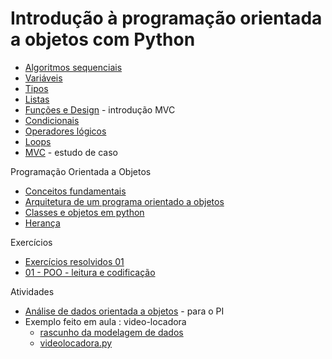# Introdução à programação orientada a objetos com Python

- [Algoritmos sequenciais](algoritmos_sequenciais.ipynb)
- [Variáveis](variaveis.ipynb)
- [Tipos](tipos.ipynb)
- [Listas](listas.ipynb)
- [Funções e Design](funcoes-design.ipynb) - introdução MVC
- [Condicionais](condicionais.ipynb)
- [Operadores lógicos](operadores_logicos.ipynb)
- [Loops](loops.md)
- [MVC](mvc-01.ipynb) - estudo de caso

Programação Orientada a Objetos

- [Conceitos fundamentais](POO01-Conceitos-fundamentais-de-programacao-orientada-a-objetos.md)
- [Arquitetura de um programa orientado a objetos](POO02-Arquitetura-de-um-programa-orientado-a-objetos.md)
- [Classes e objetos em python](objetos.ipynb)
- [Herança](heranca.ipynb)

Exercícios
- [Exercícios resolvidos 01](POO-exercicios-resolvidos-01.ipynb)
- [01 - POO - leitura e codificação](POO-exercicios-01.ipynb)


Atividades

- [Análise de dados orientada a objetos](ativ-01-roteiro.md) - para o PI
- Exemplo feito em aula : video-locadora
    - [rascunho da modelagem de dados](trab_prof/videolocadora/modelagem-videoloc.txt)
    - [videolocadora.py](trab_prof/videolocadora/videolocadora.py)